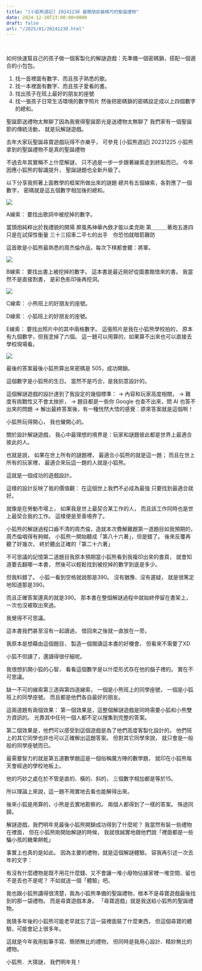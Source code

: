 ```yaml
---
title: "[小狐熊週記] 20241230 最簡陋卻最精巧的聖誕禮物"
date: 2024-12-30T23:00:00+0800
draft: false
url: "/2025/01/20241230.html"
---
```


 

如何快速幫自己的孩子做一個客製化的解謎遊戲：先準備一個密碼鎖，搭配一個適合的小包包。

1. 找一首裡面有數字、而且孩子熟悉的歌。
2. 找一本裡面有數字、而且孩子愛看的書。
3. 找出孩子在班上最好的朋友的座號
4. 找一張孩子日常生活環境的數字照片  然後把密碼鎖的密碼設定成以上四個數字的總和。

聖誕節送禮物太無聊了因為我覺得聖誕節光是送禮物太無聊了
我們家有一個聖誕節的傳統活動，
就是玩解謎遊戲。

去年大家玩聖誕尋寶遊戲玩得不亦樂乎，
可參見 [小狐熊週記] 20231225 小狐熊拿到的聖誕禮物不是真的聖誕禮物

不過去年其實稱不上什麼解謎，
只不過是一步一步跟著線索走到終點而已。
今年因應小狐熊的智識提升，
聖誕謎題也全新升級了。

以下分享我照著上面教學的框架所做出來的謎題
總共有五個線索，各對應了一個數字，
密碼就是這五個數字相加後的總和。




![](https://blogger.googleusercontent.com/img/a/AVvXsEiBghg523rlHRhZCJ8XuOzCAJEOdY7e6U6YCgKk2z7RmUJ45TuWOXp8edZGfBBQvmaTd62tzXR_22JE7yrzphzgnzreteSO-zyhcfxDX43hJt7GWCi37mD3NzHoM3wHJzJje5_8on2xNE2uUBYnozJPvlGrbMmA7SHzzfpk_LtydLSIocwlyr0XbaiF6zI)



A線索：
要找出歌詞中被挖掉的數字。

當頭炮純粹出於我禮貌的開場
屏風馬神華內斂才能以柔克剛
第＿＿＿著炮五進四　只是在試探性衡量
三十三招車二平七的出手　你恐怕就暗箭難防

這首歌是小狐熊最熟悉的周杰倫作品，每次下棋都會聽：將軍。




![](https://blogger.googleusercontent.com/img/a/AVvXsEhiPD-lE1GyA08C8vMrjBOaZMOyX8Z7PBKOkTWGDH81DyMG7rppIG_7ma-xywsDvUcjOH8EboVzslMFmzKAEB50Qyyt3QDLtrjmYRrc4SXrgIwI10f3kHEKuO2BOgQ5lplsC5syqAySYBCJh6amR0Wtd3mcnlXB4oMwGNu1zfkwonZWUlz-4BmVQYrPuVw)



B線索：
要找出書上被挖掉的數字。
這本書是最近剛好從圖書館借來的書。
我當然不是直接割書，
是彩色影印後再挖洞。




![](https://blogger.googleusercontent.com/img/a/AVvXsEj7fS2ztFs5ZK8bzaCGPjb_sHUT3AwnlWosMrN5wPeRQrxX00FQqG0TjEbD-fzgqsrEsUlKA2828k4fm5JhNqYyR5bLh8v9U8YFKjxX0vnNc469gdEKCuLARyc8NEEXjrDPECco8bMGZ3-xbp7SlLr6R5PhtW4B_K43jHaMrXGe2q78MRSPDRPD2Q2leGA)



C線索：
小熊班上的好朋友的座號。

D線索：
小狐班上的好朋友的座號。

E線索：
要找出照片中的其中兩格數字。
這張照片是我在小狐熊學校拍的，
原本有九個數字，但我塗掉了六個。
這一題可以用算的，如果算不出來也可以直接去學校現場看。




![](https://blogger.googleusercontent.com/img/a/AVvXsEg3zaFT56rnOQbSit2hlAwPAAm8CNPOwF_-SkIKC1o-uP4xnIIquG0toRK9paTpbcmQKOHAsAILlkQ9WNoq106unrU9Y8AYtbp0g4EsWdEX8BDplrXBB2GxhlNz0PVx4SUpGFetXanmAp7xSRrfyzfQiXZTYdiWQ9juWJKquKTFnR9H5SfkeRjm-H5SIAg)



最後的答案最後小狐熊算出來密碼是 505，成功開鎖。

這個數字是小狐熊的生日。
當然不是巧合，是我刻意設計的。

這個解謎遊戲的設計達到了我設定的幾個標準：
→ 內容和玩家高度相關，
→ 難度有挑戰性又不會太挫折，
→ 題目都是一些你 Google 也查不出來，問 AI 也答不出來的問題
→ 解出最終答案後，有一種恍然大悟的感覺：原來答案就是這個啊！

小狐熊玩得開心，
我也蠻開心的。

關於設計解謎遊戲，
我心中最理想的境界是：玩家和謎題彼此都是世界上最適合彼此的人。

也就是說，
如果在世上所有的謎題裡，
最適合小狐熊的就是這一題；
而且在世上所有的玩家裡，
最適合來玩這一題的人就是小狐熊。

這就是一個成功的遊戲設計。

這樣的設計反映了我的價值觀：
在這個世上我們不必成為最強
只要找到最適合就好。

就像是在勞動市場上，
如果我是世上最契合某工作的人，
而且該工作同時也是世上最契合我的工作。
這樣便是至善境界了。

小狐熊的解謎過程口齒不清的周杰倫，造就本次費解難題第一道題目如我預期的，
周杰倫唱得有夠糊，
小狐熊一開始聽成「第八十六著」，但是錯了。
後來反覆再聽了好幾次，
終於聽出正確的「第二十六著」

不可思議的記憶第二道題目我原本預期當小狐熊看到我複印出來的書頁，
就會知道要去翻哪一本書，
然後可以輕鬆找到被挖掉的數字到底是多少。

但我料錯了。
小狐一看到空格就說那是390。
沒有猶豫、沒有遲疑，
就是很篤定地知道那是390。

而且正確答案還真的就是390。
那本書在整個解謎過程中就始終停留在書架上，
一次也沒被取出來過。

我覺得不可思議。

這本書我們甚至沒有一起讀過，
借回來之後就一直放在一旁。

我原本是想藉由這個題目，
製造一個閱讀這本書的好機會。
但看來不需要了XD

小狐不但讀了，還讀得很仔細呢。

我很想扒開小狐的心智，
看看這個數字是以什麼形式存在他的腦子裡的。
實在不可思議。

缺一不可的線索第三道與第四道線索，
一個是小熊班上的同學座號，
一個是小狐班上的同學座號。
而且都是他們各自最好的朋友。

這兩道題有兩個效果：
第一個效果是，這整個解謎遊戲是同時需要小狐和小熊雙方資訊的。
光靠其中任何一個人都不足以搜集到完整的答案。

第二個效果是，他們可以感受到這個遊戲是為了他們高度客製化設計的。
他們班上的其它同學也許也可以正確解出這題答案。
但對其它同學來說，
就只會是一般般的同學座號而已。

最需要智力的就是第五道數學題這是一個俗稱魔方陣的數學題，
就印在小狐熊每天會經過的學校地板上。

他的巧妙之處在於不管是直的、橫的、斜的，
三個數字相加都是等於15。

所以理論上來說，這一題不用實地去看也能解得出來。

後來小狐是用算的，小熊是去實地勘察的。
兩個人都得到了一樣的答案。
殊途同歸。

解謎遊戲，我們明年見最後小狐熊開鎖成功得到了什麼呢？
我當然有裝一些禮物在裡面，
但在小狐熊剛開始解謎的時候，
我就很誠實地跟他們說「裡面都是一些騙小孩的糖果餅乾」

事實上也真的是如此。
因為主要的禮物，就是這個解謎體驗。
容我再引述一次去年的文字：

有沒有什麼禮物是既不用花什麼錢、又不會讓一堆小廢物佔據家裡一堆空間、留也不是丟也不是呢？
不如就送一個「體驗」吧。

我也跟小狐熊講得很清楚，我為小狐熊準備的聖誕禮物，根本不是尋寶遊戲最後找到的那一袋禮物。
而是尋寶遊戲本身。
「尋寶遊戲」就是我送給小狐熊的聖誕禮物。

我猜多年後的小狐熊可能老早就忘了這一袋裡面裝了什麼東西，
但這個尋寶的體驗，可能會記上很多年。

這就是今年我用鉛筆手寫、簡陋無比的禮物，
但同時是我用心設計、精妙無比的禮物。

小狐熊．大猜謎，
我們明年見！



